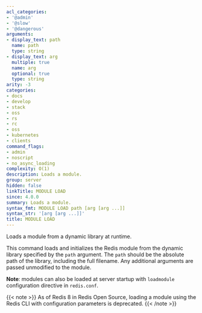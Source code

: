 ```yaml
---
acl_categories:
- '@admin'
- '@slow'
- '@dangerous'
arguments:
- display_text: path
  name: path
  type: string
- display_text: arg
  multiple: true
  name: arg
  optional: true
  type: string
arity: -3
categories:
- docs
- develop
- stack
- oss
- rs
- rc
- oss
- kubernetes
- clients
command_flags:
- admin
- noscript
- no_async_loading
complexity: O(1)
description: Loads a module.
group: server
hidden: false
linkTitle: MODULE LOAD
since: 4.0.0
summary: Loads a module.
syntax_fmt: MODULE LOAD path [arg [arg ...]]
syntax_str: '[arg [arg ...]]'
title: MODULE LOAD
---
```

Loads a module from a dynamic library at runtime.

This command loads and initializes the Redis module from the dynamic library
specified by the `path` argument. The `path` should be the absolute path of the
library, including the full filename. Any additional arguments are passed
unmodified to the module.

**Note**: modules can also be loaded at server startup with `loadmodule`
configuration directive in `redis.conf`.

{{< note >}}
As of Redis 8 in Redis Open Source, loading a module using the Redis CLI with configuration parameters is deprecated.
{{< /note >}}